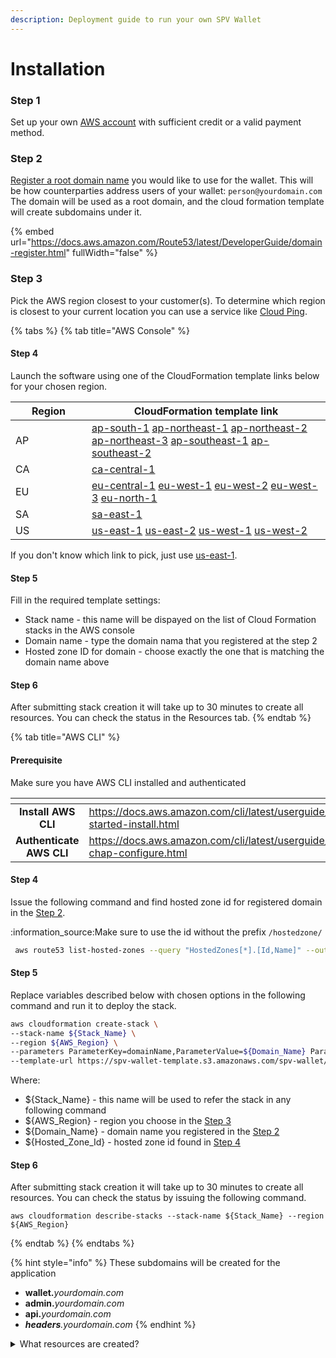 ```yaml
---
description: Deployment guide to run your own SPV Wallet
---
```


# Installation

### Step 1

Set up your own [AWS account](https://portal.aws.amazon.com/billing/signup) with sufficient credit or a valid payment method.

### Step 2

[Register a root domain name](https://aws.amazon.com/route53/) you would like to use for the wallet. This will be how counterparties address users of your wallet: `person@yourdomain.com` The domain will be used as a root domain, and the cloud formation template will create subdomains under it.

{% embed url="https://docs.aws.amazon.com/Route53/latest/DeveloperGuide/domain-register.html" fullWidth="false" %}

### Step 3

Pick the AWS region closest to your customer(s). To determine which region is closest to your current location you can use a service like [Cloud Ping](https://www.cloudping.info/).

{% tabs %}
{% tab title="AWS Console" %}
#### Step 4

Launch the software using one of the CloudFormation template links below for your chosen region.

<table><thead><tr><th width="106">Region</th><th>CloudFormation template link</th></tr></thead><tbody><tr><td>AP</td><td><a href="https://ap-south-1.console.aws.amazon.com/cloudformation/home?region=ap-south-1#/stacks/quickcreate?templateURL=https://spv-wallet-template.s3.eu-central-1.amazonaws.com/spv-wallet/latest/EksStack.template.json">ap-south-1</a> <a href="https://ap-northeast-1.console.aws.amazon.com/cloudformation/home?region=ap-northeast-1#/stacks/quickcreate?templateURL=https://spv-wallet-template.s3.eu-central-1.amazonaws.com/spv-wallet/latest/EksStack.template.json">ap-northeast-1</a> <a href="https://ap-northeast-2.console.aws.amazon.com/cloudformation/home?region=ap-northeast-2#/stacks/quickcreate?templateURL=https://spv-wallet-template.s3.eu-central-1.amazonaws.com/spv-wallet/latest/EksStack.template.json">ap-northeast-2</a> <a href="https://ap-northeast-3.console.aws.amazon.com/cloudformation/home?region=ap-northeast-3#/stacks/quickcreate?templateURL=https://spv-wallet-template.s3.eu-central-1.amazonaws.com/spv-wallet/latest/EksStack.template.json">ap-northeast-3</a> <a href="https://ap-southeast-1.console.aws.amazon.com/cloudformation/home?region=ap-southeast-1#/stacks/quickcreate?templateURL=https://spv-wallet-template.s3.eu-central-1.amazonaws.com/spv-wallet/latest/EksStack.template.json">ap-southeast-1</a> <a href="https://ap-southeast-2.console.aws.amazon.com/cloudformation/home?region=ap-southeast-2#/stacks/quickcreate?templateURL=https://spv-wallet-template.s3.eu-central-1.amazonaws.com/spv-wallet/latest/EksStack.template.json">ap-southeast-2</a></td></tr><tr><td>CA</td><td><a href="https://ca-central-1.console.aws.amazon.com/cloudformation/home?region=ca-central-1#/stacks/quickcreate?templateURL=https://spv-wallet-template.s3.eu-central-1.amazonaws.com/spv-wallet/latest/EksStack.template.json">ca-central-1</a></td></tr><tr><td>EU</td><td><a href="https://eu-central-1.console.aws.amazon.com/cloudformation/home?region=eu-central-1#/stacks/quickcreate?templateURL=https://spv-wallet-template.s3.eu-central-1.amazonaws.com/spv-wallet/latest/EksStack.template.json">eu-central-1</a> <a href="https://eu-west-1.console.aws.amazon.com/cloudformation/home?region=eu-west-1#/stacks/quickcreate?templateURL=https://spv-wallet-template.s3.eu-central-1.amazonaws.com/spv-wallet/latest/EksStack.template.json">eu-west-1</a> <a href="https://eu-west-2.console.aws.amazon.com/cloudformation/home?region=eu-west-2#/stacks/quickcreate?templateURL=https://spv-wallet-template.s3.eu-central-1.amazonaws.com/spv-wallet/latest/EksStack.template.json">eu-west-2</a> <a href="https://eu-west-3.console.aws.amazon.com/cloudformation/home?region=eu-west-3#/stacks/quickcreate?templateURL=https://spv-wallet-template.s3.eu-central-1.amazonaws.com/spv-wallet/latest/EksStack.template.json">eu-west-3</a> <a href="https://eu-north-1.console.aws.amazon.com/cloudformation/home?region=eu-north-1#/stacks/quickcreate?templateURL=https://spv-wallet-template.s3.eu-central-1.amazonaws.com/spv-wallet/latest/EksStack.template.json">eu-north-1</a></td></tr><tr><td>SA</td><td><a href="https://sa-east-1.console.aws.amazon.com/cloudformation/home?region=sa-east-1#/stacks/quickcreate?templateURL=https://spv-wallet-template.s3.eu-central-1.amazonaws.com/spv-wallet/latest/EksStack.template.json">sa-east-1</a></td></tr><tr><td>US</td><td><a href="https://us-east-1.console.aws.amazon.com/cloudformation/home?region=us-east-1#/stacks/quickcreate?templateURL=https://spv-wallet-template.s3.eu-central-1.amazonaws.com/spv-wallet/latest/EksStack.template.json">us-east-1</a> <a href="https://us-east-2.console.aws.amazon.com/cloudformation/home?region=us-east-2#/stacks/quickcreate?templateURL=https://spv-wallet-template.s3.eu-central-1.amazonaws.com/spv-wallet/latest/EksStack.template.json">us-east-2</a> <a href="https://us-west-1.console.aws.amazon.com/cloudformation/home?region=us-west-1#/stacks/quickcreate?templateURL=https://spv-wallet-template.s3.eu-central-1.amazonaws.com/spv-wallet/latest/EksStack.template.json">us-west-1</a> <a href="https://us-west-2.console.aws.amazon.com/cloudformation/home?region=us-west-2#/stacks/quickcreate?templateURL=https://spv-wallet-template.s3.eu-central-1.amazonaws.com/spv-wallet/latest/EksStack.template.json">us-west-2</a></td></tr></tbody></table>

If you don't know which link to pick, just use [us-east-1](https://us-east-1.console.aws.amazon.com/cloudformation/home?region=us-east-1#/stacks/quickcreate?templateURL=https://spv-wallet-template.s3.eu-central-1.amazonaws.com/spv-wallet/latest/EksStack.template.json).

#### Step 5

Fill in the required template settings:

* Stack name - this name will be dispayed on the list of Cloud Formation stacks in the AWS console
* Domain name - type the domain nama that you registered at the step 2
* Hosted zone ID for domain - choose exactly the one that is matching the domain name above

#### Step 6

After submitting stack creation it will take up to 30 minutes to create all resources. You can check the status in the Resources tab.
{% endtab %}

{% tab title="AWS CLI" %}
#### Prerequisite

Make sure you have AWS CLI installed and authenticated

<table data-card-size="large" data-column-title-hidden data-view="cards" data-full-width="true"><thead><tr><th align="center"></th><th data-hidden data-card-target data-type="content-ref"></th></tr></thead><tbody><tr><td align="center"><strong>Install AWS CLI</strong></td><td><a href="https://docs.aws.amazon.com/cli/latest/userguide/getting-started-install.html">https://docs.aws.amazon.com/cli/latest/userguide/getting-started-install.html</a></td></tr><tr><td align="center"><strong>Authenticate AWS CLI</strong></td><td><a href="https://docs.aws.amazon.com/cli/latest/userguide/cli-chap-configure.html">https://docs.aws.amazon.com/cli/latest/userguide/cli-chap-configure.html</a></td></tr></tbody></table>

#### Step 4

Issue the following command and find hosted zone id for registered domain in the [Step 2](installation.md#step-2).

:information\_source:Make sure to use the id without the prefix `/hostedzone/`

```bash
 aws route53 list-hosted-zones --query "HostedZones[*].[Id,Name]" --output text
```

#### Step 5

Replace variables described below with chosen options in the following command and run it to deploy the stack.

```bash
aws cloudformation create-stack \
--stack-name ${Stack_Name} \
--region ${AWS_Region} \
--parameters ParameterKey=domainName,ParameterValue=${Domain_Name} ParameterKey=hostedzoneId,ParameterValue=${Hosted_Zone_Id} \
--template-url https://spv-wallet-template.s3.amazonaws.com/spv-wallet/latest/EksStack.template.json --capabilities CAPABILITY_IAM
```

Where:

* ${Stack\_Name} - this name will be used to refer the stack in any following command
* ${AWS\_Region} - region you choose in the [Step 3](installation.md#step-3)
* ${Domain\_Name} - domain name you registered in the [Step 2](installation.md#step-2)
* ${Hosted\_Zone\_Id} - hosted zone id found in [Step 4](installation.md#step-4-1)

#### Step 6

After submitting stack creation it will take up to 30 minutes to create all resources. You can check the status by issuing the following command.

```
aws cloudformation describe-stacks --stack-name ${Stack_Name} --region ${AWS_Region}
```
{% endtab %}
{% endtabs %}

{% hint style="info" %}
These subdomains will be created for the application

* **wallet.**_yourdomain.com_
* **admin.**_yourdomain.com_
* **api.**_yourdomain.com_
* _**headers**.yourdomain.com_
{% endhint %}

<details>

<summary>What resources are created?</summary>

· VPC with CIDR 10.0.0.0/16

· EKS Cluster with a Single Node Group (2 x t3.small instances)

· Wildcard certificate in ACM for provided domain

· Route53 entries for Bux components

· Load Balancer Controller for EKS

· SPV Wallet Components:

o Web App & API

o SPV Wallet Server

o PostgreSQL Database

o Web Admin

o Block Headers Service

</details>
